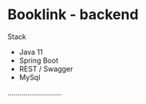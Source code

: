 # Booklink - backend

Stack
- Java 11
- Spring Boot
- REST / Swagger
- MySql

...........................